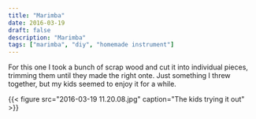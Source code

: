 ```yaml
---
title: "Marimba"
date: 2016-03-19
draft: false
description: "Marimba"
tags: ["marimba", "diy", "homemade instrument"]
---
```

For this one I took a bunch of scrap wood and cut it into individual pieces, trimming them until they made the right onte. Just something I threw together, but my kids seemed to enjoy it for a while.

{{< figure src="2016-03-19 11.20.08.jpg" caption="The kids trying it out" >}}
